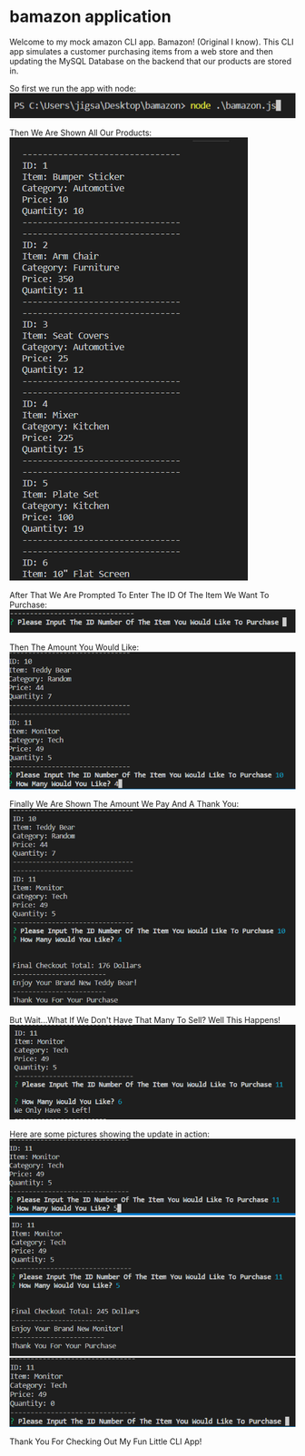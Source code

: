 # bamazon application

Welcome to my mock amazon CLI app. Bamazon! (Original I know). This CLI app simulates a customer purchasing items from a web store and then updating the MySQL Database on the backend that our products are stored in. 

So first we run the app with node:</br>
![command line](screenshots/nodecapture.PNG)

Then We Are Shown All Our Products:</br>
![items list](screenshots/Capture.PNG)

After That We Are Prompted To Enter The ID Of The Item We Want To Purchase:</br>
![enterID](screenshots/idcapture.PNG)

Then The Amount You Would Like:</br>
![quantity](screenshots/idquantitycapture.PNG)

Finally We Are Shown The Amount We Pay And A Thank You:
![purchased](screenshots/purchasecapture.PNG)

But Wait...What If We Don't Have That Many To Sell? Well This Happens!
![not enough](screenshots/notenough.PNG)

Here are some pictures showing the update in action:</br>
![pic](screenshots/proof.PNG)
![pic](screenshots/proof2.PNG)
![pic](screenshots/proof3.PNG)

Thank You For Checking Out My Fun Little CLI App!









